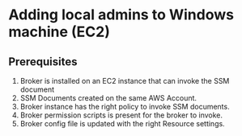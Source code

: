 # Adding local admins to Windows machine (EC2)


## Prerequisites

1. Broker is installed on an EC2 instance that can invoke the SSM document
2. SSM Documents created on the same AWS Account.
3. Broker instance has the right policy to invoke SSM documents.
4. Broker permission scripts is present for the broker to invoke.
5. Broker config file is updated with the right Resource settings.

